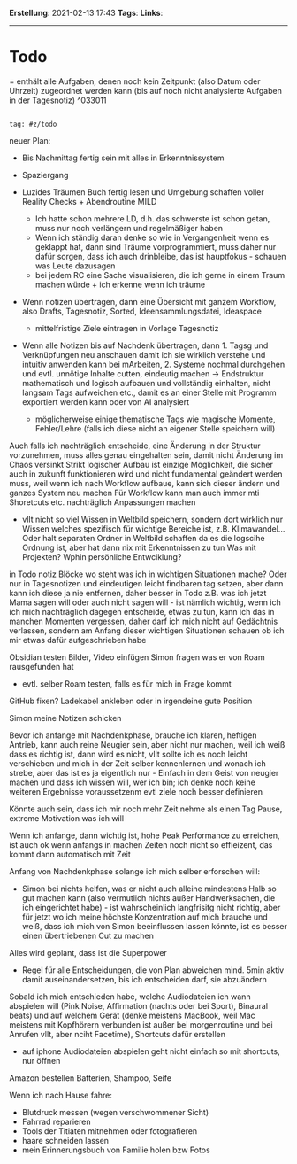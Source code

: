 **Erstellung**: 2021-02-13 17:43
**Tags**:
**Links**:

---

# Todo
= enthält alle Aufgaben, denen noch kein Zeitpunkt (also Datum oder Uhrzeit) zugeordnet werden kann (bis auf noch nicht analysierte Aufgaben in der Tagesnotiz) ^033011
  

````query

tag: #z/todo

````

  
neuer Plan:
- Bis Nachmittag fertig sein mit alles in Erkenntnissystem
- Spaziergang
- Luzides Träumen Buch fertig lesen und Umgebung schaffen voller Reality Checks + Abendroutine MILD
	- Ich hatte schon mehrere LD, d.h. das schwerste ist schon getan, muss nur noch verlängern und regelmäßiger haben
	- Wenn ich ständig daran denke so wie in Vergangenheit wenn es geklappt hat, dann sind Träume vorprogrammiert, muss daher nur dafür sorgen, dass ich auch drinbleibe, das ist hauptfokus - schauen was Leute dazusagen
	- bei jedem RC eine Sache visualisieren, die ich gerne in einem Traum machen würde + ich erkenne wenn ich träume

- Wenn notizen übertragen, dann eine Übersicht mit ganzem Workflow, also Drafts, Tagesnotiz, Sorted, Ideensammlungsdatei, Ideaspace
	- mittelfristige Ziele eintragen in Vorlage Tagesnotiz
- Wenn alle Notizen bis auf Nachdenk übertragen, dann 1. Tagsg und Verknüpfungen neu anschauen damit ich sie wirklich verstehe und intuitiv anwenden kann bei mArbeiten, 2. Systeme nochmal durchgehen und evtl. unnötige Inhalte cutten, eindeutig machen -> Endstruktur mathematisch und logisch aufbauen und vollständig einhalten, nicht langsam Tags aufweichen etc., damit es an einer Stelle mit Programm exportiert werden kann oder von AI analysiert
	- möglicherweise einige thematische Tags wie magische Momente, Fehler/Lehre (falls ich diese nicht an eigener Stelle speichern will)

Auch falls ich nachträglich entscheide, eine Änderung in der Struktur vorzunehmen, muss alles genau eingehalten sein, damit nicht Änderung im Chaos versinkt
Strikt logischer Aufbau ist einzige Möglichkeit, die sicher auch in zukunft funktionieren wird und nicht fundamental geändert werden muss, weil wenn ich nach Workflow aufbaue, kann sich dieser ändern und ganzes System neu machen
Für Workflow kann man auch immer mti Shoretcuts etc. nachträglich Anpassungen machen

- vllt nicht so viel Wissen in Weltbild speichern, sondern dort wirklich nur Wissen welches spezifisch für wichtige Bereiche ist, z.B. Klimawandel...
Oder halt separaten Ordner in Weltbild schaffen da es die logscihe Ordnung ist, aber hat dann nix mit Erkenntnissen zu tun
Was mit Projekten?
Wphin persönliche Entwciklung?

in Todo notiz Blöcke wo steht was ich in wichtigen Situationen mache? Oder nur in Tagesnotizen und eindeutigen leicht findbaren tag setzen, aber dann kann ich diese ja nie entfernen, daher besser in Todo
z.B. was ich jetzt Mama sagen will oder auch nicht sagen will - ist nämlich wichtig, wenn ich ich mich nachträglich dagegen entscheide, etwas zu tun, kann ich das in manchen Momenten vergessen, daher darf ich mich nicht auf Gedächtnis verlassen, sondern am Anfang dieser wichtigen Situationen schauen ob ich mir etwas dafür aufgeschrieben habe


Obsidian testen Bilder, Video einfügen
Simon fragen was er von Roam rausgefunden hat
- evtl. selber Roam testen, falls es für mich in Frage kommt

GitHub fixen?
Ladekabel ankleben oder in irgendeine gute Position

Simon meine Notizen schicken


Bevor ich anfange mit Nachdenkphase, brauche ich klaren, heftigen Antrieb, kann auch reine Neugier sein, aber nicht nur machen, weil ich weiß dass es richtig ist, dann wird es nicht, vllt sollte ich es noch leicht verschieben und mich in der Zeit selber kennenlernen und wonach ich strebe, aber das ist es ja eigentlich nur - Einfach in dem Geist von neugier machen und dass ich wissen will, wer ich bin; ich denke noch keine weiteren Ergebnisse voraussetzenm evtl ziele noch besser definieren

Könnte auch sein, dass ich mir noch mehr Zeit nehme als einen Tag Pause, extreme Motivation was ich will

Wenn ich anfange, dann wichtig ist, hohe Peak Performance zu erreichen, ist auch ok wenn anfangs in machen Zeiten noch nicht so effieizent, das kommt dann automatisch mit Zeit

Anfang von Nachdenkphase solange ich mich selber erforschen will:
- Simon bei nichts helfen, was er nicht auch alleine mindestens Halb so gut machen kann (also vermutlich nichts außer Handwerksachen, die ich eingerichtet habe) - ist wahrscheinlich langfrisitg nicht richtig, aber für jetzt wo ich meine höchste Konzentration auf mich brauche und weiß, dass ich mich von Simon beeinflussen lassen könnte, ist es besser einen übertriebenen Cut zu machen

Alles wird geplant, dass ist die Superpower
- Regel für alle Entscheidungen, die von Plan abweichen mind. 5min aktiv damit auseinandersetzen, bis ich entscheiden darf, sie abzuändern








Sobald ich mich entschieden habe, welche Audiodateien ich wann abspielen will (Pink Noise, Affirmation (nachts oder bei Sport), Binaural beats) und auf welchem Gerät (denke meistens MacBook, weil Mac meistens mit Kopfhörern verbunden ist außer bei morgenroutine und bei Anrufen vllt, aber nciht Facetime), Shortcuts dafür erstellen
- auf iphone Audiodateien abspielen geht nicht einfach so mit shortcuts, nur öffnen

Amazon bestellen Batterien, Shampoo, Seife

Wenn ich nach Hause fahre:
- Blutdruck messen (wegen verschwommener Sicht)
- Fahrrad reparieren
- Tools der Titiaten mitnehmen oder fotografieren
- haare schneiden lassen
- mein Erinnerungsbuch von Familie holen bzw Fotos